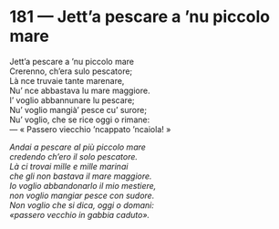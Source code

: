 # 181 — Jett’a pescare a ’nu piccolo mare

Jett’a pescare a ’nu piccolo mare  
Crerenno, ch’era sulo pescatore;  
Là nce truvaie tante marenare,  
Nu’ nce abbastava lu mare maggiore.  
I’ voglio abbannunare lu pescare;  
Nu’ voglio mangià’ pesce cu’ surore;  
Nu’ voglio, che se rice oggi o rimane:  
— « Passero viecchio ’ncappato ’ncaiola! »

_Andai a pescare al più piccolo mare  
credendo ch’ero il solo pescatore.  
Là ci trovai mille e mille marinai  
che gli non bastava il mare maggiore.  
Io voglio abbandonarlo il mio mestiere,  
non voglio mangiar pesce con sudore.  
Non voglio che si dica, oggi o domani:  
«passero vecchio in gabbia caduto»._

